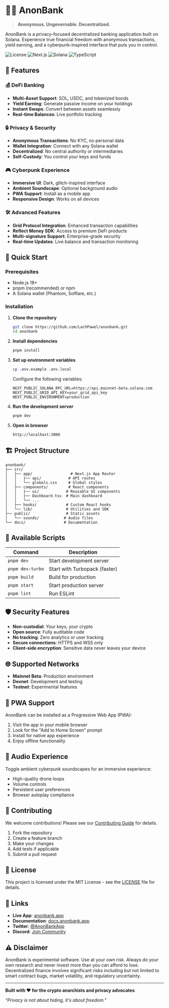# 🏴‍☠️ AnonBank

> **Anonymous. Ungovernable. Decentralized.**

AnonBank is a privacy-focused decentralized banking application built on Solana. Experience true financial freedom with anonymous transactions, yield earning, and a cyberpunk-inspired interface that puts you in control.

![License](https://img.shields.io/badge/license-MIT-green.svg)
![Next.js](https://img.shields.io/badge/Next.js-15.5.5-black.svg)
![Solana](https://img.shields.io/badge/Solana-Web3-purple.svg)
![TypeScript](https://img.shields.io/badge/TypeScript-5.0-blue.svg)

## 🌟 Features

### 💰 **DeFi Banking**
- **Multi-Asset Support**: SOL, USDC, and tokenized bonds
- **Yield Earning**: Generate passive income on your holdings
- **Instant Swaps**: Convert between assets seamlessly
- **Real-time Balances**: Live portfolio tracking

### 🔒 **Privacy & Security**
- **Anonymous Transactions**: No KYC, no personal data
- **Wallet Integration**: Connect with any Solana wallet
- **Decentralized**: No central authority or intermediaries
- **Self-Custody**: You control your keys and funds

### 🎮 **Cyberpunk Experience**
- **Immersive UI**: Dark, glitch-inspired interface
- **Ambient Soundscape**: Optional background audio
- **PWA Support**: Install as a mobile app
- **Responsive Design**: Works on all devices

### 🛠️ **Advanced Features**
- **Grid Protocol Integration**: Enhanced transaction capabilities
- **Reflect Money SDK**: Access to premium DeFi products
- **Multi-signature Support**: Enterprise-grade security
- **Real-time Updates**: Live balance and transaction monitoring

## 🚀 Quick Start

### Prerequisites
- Node.js 18+ 
- pnpm (recommended) or npm
- A Solana wallet (Phantom, Solflare, etc.)

### Installation

1. **Clone the repository**
   ```bash
   git clone https://github.com/LachPawel/anonbank.git
   cd anonbank
   ```

2. **Install dependencies**
   ```bash
   pnpm install
   ```

3. **Set up environment variables**
   ```bash
   cp .env.example .env.local
   ```
   
   Configure the following variables:
   ```env
   NEXT_PUBLIC_SOLANA_RPC_URL=https://api.mainnet-beta.solana.com
   NEXT_PUBLIC_GRID_API_KEY=your_grid_api_key
   NEXT_PUBLIC_ENVIRONMENT=production
   ```

4. **Run the development server**
   ```bash
   pnpm dev
   ```

5. **Open in browser**
   ```
   http://localhost:3000
   ```

## 🏗️ Project Structure

```
anonbank/
├── src/
│   ├── app/                 # Next.js App Router
│   │   ├── api/            # API routes
│   │   └── globals.css     # Global styles
│   ├── components/         # React components
│   │   ├── ui/            # Reusable UI components
│   │   ├── Dashboard.tsx  # Main dashboard
│   │   └── ...
│   ├── hooks/             # Custom React hooks
│   └── lib/               # Utilities and SDK
├── public/                # Static assets
│   └── sounds/           # Audio files
└── docs/                 # Documentation
```

## 🔧 Available Scripts

| Command | Description |
|---------|-------------|
| `pnpm dev` | Start development server |
| `pnpm dev:turbo` | Start with Turbopack (faster) |
| `pnpm build` | Build for production |
| `pnpm start` | Start production server |
| `pnpm lint` | Run ESLint |

## 🛡️ Security Features

- **Non-custodial**: Your keys, your crypto
- **Open source**: Fully auditable code
- **No tracking**: Zero analytics or user tracking
- **Secure connections**: HTTPS and WSS only
- **Client-side encryption**: Sensitive data never leaves your device

## 🌐 Supported Networks

- **Mainnet Beta**: Production environment
- **Devnet**: Development and testing
- **Testnet**: Experimental features

## 📱 PWA Support

AnonBank can be installed as a Progressive Web App (PWA):

1. Visit the app in your mobile browser
2. Look for the "Add to Home Screen" prompt
3. Install for native app experience
4. Enjoy offline functionality

## 🎵 Audio Experience

Toggle ambient cyberpunk soundscapes for an immersive experience:
- High-quality drone loops
- Volume controls
- Persistent user preferences
- Browser autoplay compliance

## 🤝 Contributing

We welcome contributions! Please see our [Contributing Guide](CONTRIBUTING.md) for details.

1. Fork the repository
2. Create a feature branch
3. Make your changes
4. Add tests if applicable
5. Submit a pull request

## 📄 License

This project is licensed under the MIT License - see the [LICENSE](LICENSE) file for details.

## 🔗 Links

- **Live App**: [anonbank.app](https://anonbank.app)
- **Documentation**: [docs.anonbank.app](https://docs.anonbank.app)
- **Twitter**: [@AnonBankApp](https://twitter.com/AnonBankApp)
- **Discord**: [Join Community](https://discord.gg/anonbank)

## ⚠️ Disclaimer

AnonBank is experimental software. Use at your own risk. Always do your own research and never invest more than you can afford to lose. Decentralized finance involves significant risks including but not limited to smart contract bugs, market volatility, and regulatory uncertainty.

---

**Built with ❤️ for the crypto anarchists and privacy advocates**

*"Privacy is not about hiding, it's about freedom."*
